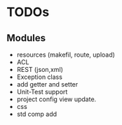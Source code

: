 # TODOs

## Modules

* resources (makefil, route, upload)
* ACL
* REST (json,xml)
* Exception class
* add getter and setter
* Unit-Test support
* project config view update.
* css
* std comp add
